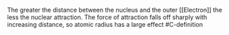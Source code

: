 The greater the distance between the nucleus and the outer [[Electron]] the less the nuclear attraction. The force of attraction falls off sharply with increasing distance, so atomic radius has a large effect
#C-definition